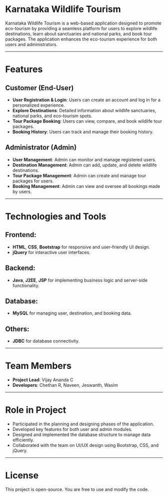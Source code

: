 # Karnataka Wildlife Tourism  

Karnataka Wildlife Tourism is a web-based application designed to promote eco-tourism by providing a seamless platform for users to explore wildlife destinations, learn about sanctuaries and national parks, and book tour packages. The application enhances the eco-tourism experience for both users and administrators.  

---

# Features  

## Customer (End-User)  
- **User Registration & Login**: Users can create an account and log in for a personalized experience.  
- **Explore Destinations**: Detailed information about wildlife sanctuaries, national parks, and eco-tourism spots.  
- **Tour Package Booking**: Users can view, compare, and book wildlife tour packages.  
- **Booking History**: Users can track and manage their booking history.  

## Administrator (Admin)  
- **User Management**: Admin can monitor and manage registered users.  
- **Destination Management**: Admin can add, update, and delete wildlife destinations.  
- **Tour Package Management**: Admin can create and manage tour packages for users.  
- **Booking Management**: Admin can view and oversee all bookings made by users.  

---

# Technologies and Tools  

## Frontend:  
- **HTML**, **CSS**, **Bootstrap** for responsive and user-friendly UI design.  
- **jQuery** for interactive user interfaces.  

## Backend:  
- **Java**, **J2EE**, **JSP** for implementing business logic and server-side functionality.  

## Database:  
- **MySQL** for managing user, destination, and booking data.  

## Others:  
- **JDBC** for database connectivity.  

---

# Team Members  
- **Project Lead**: Vijay Ananda C  
- **Developers**: Chethan R, Naveen, Jeswanth, Wasim  

---

# Role in Project  
- Participated in the planning and designing phases of the application.  
- Developed key features for both user and admin modules.  
- Designed and implemented the database structure to manage data efficiently.  
- Collaborated with the team on UI/UX design using Bootstrap, CSS, and jQuery.  

---

# License  
This project is open-source. You are free to use and modify the code.  
